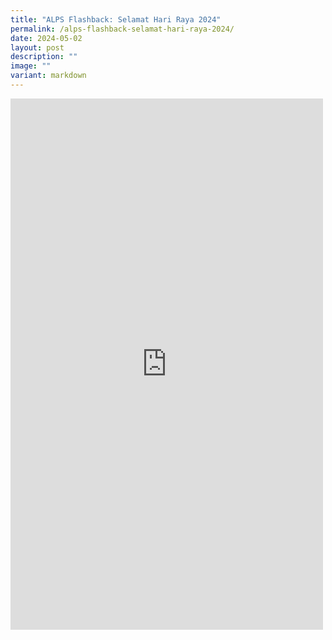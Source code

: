 ```yaml
---
title: "ALPS Flashback: Selamat Hari Raya 2024"
permalink: /alps-flashback-selamat-hari-raya-2024/
date: 2024-05-02
layout: post
description: ""
image: ""
variant: markdown
---
```

<iframe allow="autoplay; clipboard-write; encrypted-media; picture-in-picture; web-share" allowfullscreen="true" frameborder="0" scrolling="no" style="border:none;overflow:hidden" height="850" width="500" src="https://www.facebook.com/plugins/post.php?href=https%3A%2F%2Fwww.facebook.com%2Falpshealthcaresupplychain%2Fposts%2Fpfbid02d9fj8vQe8TVh77EdYLkCkv8iU794bAuBk7xddRu69CCDybyZvTPJ1hsg25geqZtMl&amp;show_text=true&amp;width=500"></iframe>